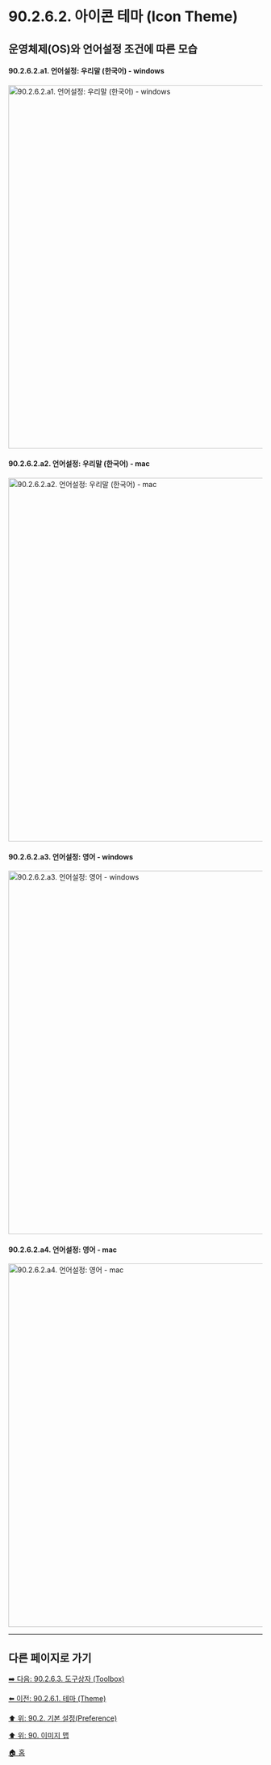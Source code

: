 # 90.2.6.2. 아이콘 테마 (Icon Theme)
## 운영체제(OS)와 언어설정 조건에 따른 모습
#### 90.2.6.2.a1. 언어설정: 우리말 (한국어) - windows

<img width="720" alt="90.2.6.2.a1. 언어설정: 우리말 (한국어) - windows" src="https://github.com/wonder13662/gimp/assets/15767104/18f2c8f9-279e-4ffc-b061-2b0195e1db10">

#### 90.2.6.2.a2. 언어설정: 우리말 (한국어) - mac

<img width="720" alt="90.2.6.2.a2. 언어설정: 우리말 (한국어) - mac" src="https://github.com/wonder13662/gimp/assets/15767104/b43dad66-34db-4cea-9d11-702b182aa301">

#### 90.2.6.2.a3. 언어설정: 영어 - windows

<img width="720" alt="90.2.6.2.a3. 언어설정: 영어 - windows" src="https://github.com/wonder13662/gimp/assets/15767104/c5b41622-ea2f-4e08-ab7d-8280037dbf5c">

#### 90.2.6.2.a4. 언어설정: 영어 - mac

<img width="720" alt="90.2.6.2.a4. 언어설정: 영어 - mac" src="https://github.com/wonder13662/gimp/assets/15767104/eb2a3914-23b7-4894-9e61-9f723bf46411">

***

## 다른 페이지로 가기

[➡️ 다음: 90.2.6.3. 도구상자 (Toolbox)](./90-02-06-interfacex-03-toolbox.md)

[⬅️ 이전: 90.2.6.1. 테마 (Theme)](./90-02-06-interfacex-01-theme.md)

[⬆️ 위: 90.2. 기본 설정(Preference)](./90-02-00-preference.md)

[⬆️ 위: 90. 이미지 맵](./90-00-image-map.md)

[🏠 홈](./00-home.md)
